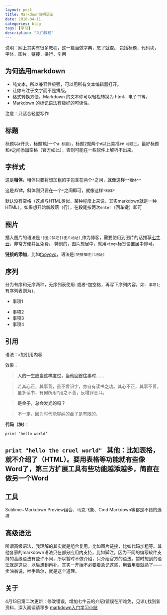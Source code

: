 ```yaml
---
layout: post
title: Markdown简明语法
date: 2016-04-11
categories: blog
tags: [学习]
description: "入门教程"
---
```

说明：网上其实有很多教程，这一篇当做字典，忘了就查。
包括标题，代码块，字体，图片，链接，换行，引用

## 为何选用markdown

- 纯文本，所以兼容性极强，可以用所有文本编辑器打开。
- 让你专注于文字而不是排版。
- 格式转换方便，Markdown 的文本你可以轻松转换为 html、电子书等。
- Markdown 的标记语法有极好的可读性。

注意：只适合轻型写作

## 标题

标题以`#`开头，标题1就一个`# 标题1`，标题2就两个`#`以此类推`## 标题二`。最好标题和`#`之间添加空格（官方如此），否则可能在一些软件上解析不出来。

## 字样式
这是**粗体**，粗体只要将想加粗的字包含在两个`*`之间，就像这样`**粗体**`

这是*斜体*，斜体则只要在一个`*`之间即可，就像这样`*斜体*`

默认没有空格（这点与HTML类似，某种程度上来说，其实markdown就是一种HTML），如果想开始新段落（行），在段尾按两次`enter`（回车键）即可

## 图片
插入图片的语法是`![图片描述](图片地址)`,作为博客，需要使用到图片的话推荐[七牛云](http://www.qiniu.com)，非常方便并且免费。
特别的，图片想居中，就用`<img>`标签设置居中即可。

**链接的添加**，比如[fooyoyo](http://www.fooyoyo.cc)，语法是`[链接描述](地址)`

## 序列
分为有序和无序两种，无序列表使用`-`或者`*`加空格，再写下序列内容。如`- 事项1`;有序列表则为`1. `

- 事项1
* 事项2
* 事项3
* 事项4


## 引用
语法：`>`加引用内容

效果：

> **人的一生应当这样度过，当他回首往事时……**

> 若其心正，其事善，虽不曾识字，亦自有读书之功。其心不正，其事不善，虽多读书，有何所用?用之不善，反增罪恶耳。

> **是金子，总会发光的吗？**

> 不一定，因为时代能容纳的金子是有限的。



**代码（块）**：

`print ‘hello world’`

 `print "hello the cruel world"
`
其他：比如表格，就不介绍了（HTML）。要用表格等功能就有些像Word了，第三方扩展工具有些功能越添越多，简直在做另一个Word
----

## 工具

Sublime+Markdown Preview组合、马克飞象、Cmd Markdown等都是不错的选择

## 高级语法

所谓高级语法，我理解的其实就是组合复用，比如图片链接，比如代码加粗等。其他各家的markdown语法只在部分应用内支持，比如脚注。因为不同的编写软件支持的高级语法有些许不同，所以暂时不做介绍，只介绍官方的语法。暂时想到的语法就是这些，以后想到再补。其实一开始不必要着急记这些，用着用着就熟了——卖油翁说，唯手熟尔，就是这个道理。

## 关于

4月13日第二次更新：修改错误，增加七牛云的介绍(错误在所难免，见谅),找到新资料，深入阅读请移步
[markdown入门学习小结](http://www.jianshu.com/p/21d355525bdf#fn_link_a)
